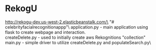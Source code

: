 # RekogU
http://rekogu-dev.us-west-2.elasticbeanstalk.com/\
"# celebrityfacialrecognitionappp"\\
application.py - main application using flask to create webpage and interaction.\
createDelete.py - used to initially create aws Rekognitions "collection"\
main.py - simple driver to utilize createDelete.py  and populateSearch.py\
